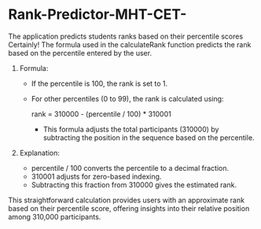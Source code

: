 # Rank-Predictor-MHT-CET-
The application predicts students ranks based on their percentile scores
Certainly! The formula used in the calculateRank function predicts the rank based on the percentile entered by the user.

1. Formula: 
   - If the percentile is 100, the rank is set to 1.
   - For other percentiles (0 to 99), the rank is calculated using:

     rank = 310000 - (percentile / 100) * 310001
     
     - This formula adjusts the total participants (310000) by subtracting the position in the sequence based on the percentile.

2. Explanation:
   - percentile / 100 converts the percentile to a decimal fraction.
   - 310001 adjusts for zero-based indexing.
   - Subtracting this fraction from 310000 gives the estimated rank.

This straightforward calculation provides users with an approximate rank based on their percentile score, offering insights into their relative position among 310,000 participants.

